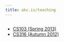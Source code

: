 ```yaml
---
title: akc.is/teaching
---
```

<div class="twelve columns">

* [CS103 (Spring 2013)](https://personal.cis.strath.ac.uk/anders.claesson/cs103)
* [CS316 (Autumn 2012)](https://personal.cis.strath.ac.uk/anders.claesson/cs316)

</div>
